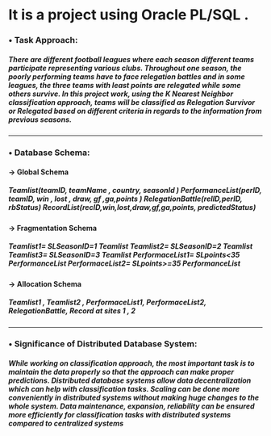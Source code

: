 <h1>It is a project using Oracle PL/SQL . </h1>

<h3>• Task Approach:</ h3>
<h5>There are different football leagues where each season different teams participate representing 
various clubs. Throughout one season, the poorly performing teams have to face relegation battles 
and in some leagues, the three teams with least points are relegated while some others survive. In 
this project work, using the K Nearest Neighbor classification approach, teams will be classified 
as Relegation Survivor or Relegated based on different criteria in regards to the information from 
previous seasons.</h5>

<hr/>
<h3>• Database Schema:</ h3>

<h4>-> Global Schema</ h4>
<h5>Teamlist(teamID, teamName , country, seasonId )
PerformanceList(perID, teamID, win , lost , draw, gf ,ga,points )
RelegationBattle(relID,perID, rbStatus)
RecordList(recID,win,lost,draw,gf,ga,points, predictedStatus)</h5>

<h4>-> Fragmentation Schema</ h4>
<h5>Teamlist1= SLSeasonID=1 Teamlist
Teamlist2= SLSeasonID=2 Teamlist
Teamlist3= SLSeasonID=3 Teamlist
PerformaceList1= SLpoints<35 PerformanceList
PerformaceList2= SLpoints>=35 PerformanceList</h5>

<h4>-> Allocation Schema</ h4>
<h5>Teamlist1 , Teamlist2 , PerformaceList1, PerformaceList2, RelegationBattle, Record at sites 1 , 2</h5>

<hr/>

<h3>• Significance of Distributed Database System:</ h3>
<h5>While working on classification approach, the most important task is to maintain the data properly 
so that the approach can make proper predictions. Distributed database systems allow data 
decentralization which can help with classification tasks. Scaling can be done more conveniently 
in distributed systems without making huge changes to the whole system. Data maintenance, 
expansion, reliability can be ensured more efficiently for classification tasks with distributed 
systems compared to centralized systems</h5>
